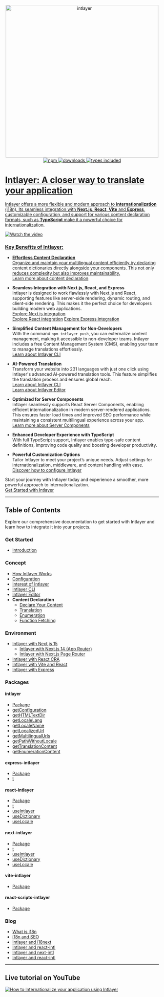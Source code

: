 <div align="center">
  <a href="https://intlayer.org">
    <img src="https://raw.githubusercontent.com/aymericzip/intlayer/572ae9c9acafb74307b81530c1931a8e98990aef/docs/assets/logo.png" width="500" alt="intlayer" />
  </a>
</div>

<div align="center">
  <a href="https://www.npmjs.com/package/intlayer">
    <img alt="npm" src="https://img.shields.io/npm/v/intlayer.svg?labelColor=49516F&color=8994BC" />
  </a>
  <a href="https://npmjs.org/package/intlayer">
    <img alt="downloads" src="https://badgen.net/npm/dm/intlayer?labelColor=49516F&color=8994BC" />
  </a>
  <a href="https://npmjs.org/package/intlayer">
    <img alt="types included" src="https://badgen.net/npm/types/intlayer?labelColor=49516F&color=8994BC" 
  />
</div>

# Intlayer: A closer way to translate your application

Intlayer offers a more flexible and modern approach to **internationalization** (i18n). Its seamless integration with **Next.js**, **React**, **Vite** and **Express**, customizable configuration, and support for various content declaration formats, such as **TypeScript** make it a powerful choice for internationalization.

![Watch the video](https://github.com/aymericzip/intlayer/blob/main/docs/assets/demo_video.gif)

### Key Benefits of Intlayer:

- **Effortless Content Declaration**  
  Organize and maintain your multilingual content efficiently by declaring content dictionaries directly alongside your components. This not only reduces complexity but also improves maintainability.  
  [Learn more about content declaration](https://github.com/aymericzip/intlayer/blob/main/docs/en/content_declaration_declaration/get_started.md)

- **Seamless Integration with Next.js, React, and Express**  
  Intlayer is designed to work flawlessly with Next.js and React, supporting features like server-side rendering, dynamic routing, and client-side rendering. This makes it the perfect choice for developers building modern web applications.  
  [Explore Next.js integration](https://intlayer.org//doc/environment/nextjs)  
  [Explore React integration](https://intlayer.org//doc/environment/create-react-app)
  [Explore Express integration](https://intlayer.org//doc/environment/express)

- **Simplified Content Management for Non-Developers**  
  With the command `npm intlayer push`, you can externalize content management, making it accessible to non-developer teams. Intlayer includes a free Content Management System (CMS), enabling your team to manage translations effortlessly.  
  [Learn about Intlayer CLI](https://intlayer.org//doc/concept/cli)

- **AI-Powered Translation**  
  Transform your website into 231 languages with just one click using Intlayer's advanced AI-powered translation tools. This feature simplifies the translation process and ensures global reach.  
  [Learn about Intlayer CLI](https://intlayer.org//doc/concept/cli)  
  [Learn about Intlayer Editor](https://github.com/aymericzip/intlayer/blob/main/docs/en/intlayer_editor.md)

- **Optimized for Server Components**  
  Intlayer seamlessly supports React Server Components, enabling efficient internationalization in modern server-rendered applications. This ensures faster load times and improved SEO performance while maintaining a consistent multilingual experience across your app.  
  [Learn more about Server Components](https://intlayer.org//doc/environment/nextjs#step-7-utilize-content-in-your-code)

- **Enhanced Developer Experience with TypeScript**  
  With full TypeScript support, Intlayer enables type-safe content definitions, improving code quality and boosting developer productivity.

- **Powerful Customization Options**  
  Tailor Intlayer to meet your project’s unique needs. Adjust settings for internationalization, middleware, and content handling with ease.  
  [Discover how to configure Intlayer](https://intlayer.org//doc/concept/configuration)

Start your journey with Intlayer today and experience a smoother, more powerful approach to internationalization.  
[Get Started with Intlayer](https://github.com/aymericzip/intlayer/blob/main/docs/en/content_declaration_declaration/get_started.md)

---

## Table of Contents

Explore our comprehensive documentation to get started with Intlayer and learn how to integrate it into your projects.

### Get Started

- [Introduction](https://intlayer.org//doc)

### Concept

- [How Intlayer Works](https://intlayer.org//doc/concept/how-works-intlayer)
- [Configuration](https://intlayer.org//doc/concept/configuration)
- [Interest of Intlayer](https://intlayer.org//doc/concept/interest)
- [Intlayer CLI](https://intlayer.org//doc/concept/cli)
- [Intlayer Editor](https://github.com/aymericzip/intlayer/blob/main/docs/en/intlayer_editor.md)
- **Content Declaration**
  - [Declare Your Content](https://intlayer.org//doc/concept/content)
  - [Translation](https://intlayer.org//doc/concept/content/translation)
  - [Enumeration](https://intlayer.org//doc/concept/content/enumeration)
  - [Function Fetching](https://intlayer.org//doc/concept/content/function-fetching)

### Environment

- [Intlayer with Next.js 15](https://intlayer.org//doc/environment/nextjs)
  - [Intlayer with Next.js 14 (App Router)](https://intlayer.org//doc/environment/nextjs/14)
  - [Intlayer with Next.js Page Router](https://intlayer.org//doc/environment/nextjs/next-with-Page-Router)
- [Intlayer with React CRA](https://intlayer.org//doc/environment/create-react-app)
- [Intlayer with Vite and React](https://github.com/aymericzip/intlayer/blob/main/docs/en/intlayer_with_vite+react.md)
- [Intlayer with Express](https://intlayer.org//doc/environment/express)

### Packages

#### intlayer

- [Package](https://github.com/aymericzip/intlayer/blob/main/docs/en/packages/intlayer/index.md)
- [getConfiguration](https://intlayer.org//doc/packages/intlayer/getConfiguration)
- [getHTMLTextDir](https://intlayer.org//doc/packages/intlayer/getHTMLTextDir)
- [getLocaleLang](https://intlayer.org//doc/packages/intlayer/getLocaleLang)
- [getLocaleName](https://intlayer.org//doc/packages/intlayer/getLocaleName)
- [getLocalizedUrl](https://intlayer.org//doc/packages/intlayer/getLocalizedUrl)
- [getMultilingualUrls](https://intlayer.org//doc/packages/intlayer/getMultilingualUrls)
- [getPathWithoutLocale](https://intlayer.org//doc/packages/intlayer/getPathWithoutLocale)
- [getTranslationContent](https://intlayer.org//doc/packages/intlayer/getTranslationContent)
- [getEnumerationContent](https://intlayer.org//doc/packages/intlayer/getEnumerationContent)

#### express-intlayer

- [Package](https://github.com/aymericzip/intlayer/blob/main/docs/en/packages/express-intlayer/index.md)
- [t](https://intlayer.org//doc/packages/express-intlayer/t)

#### react-intlayer

- [Package](https://github.com/aymericzip/intlayer/blob/main/docs/en/packages/react-intlayer/index.md)
- [t](https://intlayer.org//doc/packages/react-intlayer/t)
- [useIntlayer](https://intlayer.org//doc/packages/react-intlayer/useIntlayer)
- [useDictionary](https://intlayer.org//doc/packages/react-intlayer/useDictionary)
- [useLocale](https://intlayer.org//doc/packages/react-intlayer/useLocale)

#### next-intlayer

- [Package](https://github.com/aymericzip/intlayer/blob/main/docs/en/packages/next-intlayer/index.md)
- [t](https://intlayer.org//doc/packages/next-intlayer/t)
- [useIntlayer](https://intlayer.org//doc/packages/next-intlayer/useIntlayer)
- [useDictionary](https://intlayer.org//doc/packages/next-intlayer/useDictionary)
- [useLocale](https://intlayer.org//doc/packages/next-intlayer/useLocale)

#### vite-intlayer

- [Package](https://github.com/aymericzip/intlayer/blob/main/docs/en/packages/vite-intlayer/index.md)

#### react-scripts-intlayer

- [Package](https://github.com/aymericzip/intlayer/blob/main/docs/en/packages/react-scripts-intlayer/index.md)

### Blog

- [What is i18n](https://github.com/aymericzip/intlayer/blob/main/blog/en/what_is_internationalization.md)
- [i18n and SEO](https://intlayer.org//blog/SEO-and-i18n)
- [Intlayer and i18next](https://intlayer.org//blog/intlayer-with-next-i18next)
- [Intlayer and react-intl](https://intlayer.org//blog/intlayer-with-react-i18next)
- [Intlayer and next-intl](https://intlayer.org//blog/intlayer-with-next-intl)
- [Intlayer and react-intl](https://intlayer.org//blog/intlayer-with-react-intl)

---

## Live tutorial on YouTube

[![How to Internationalize your application using Intlayer](https://i.ytimg.com/vi/W2G7KxuSD4c/hqdefault.jpg?sqp=-oaymwEcCNACELwBSFXyq4qpAw4IARUAAIhCGAFwAcABBg==&rs=AOn4CLDtyJ4uYotEjl12nZ_gZKZ_kjEgOQ)](https://youtu.be/W2G7KxuSD4c?si=GyU_KpVhr61razRw)
